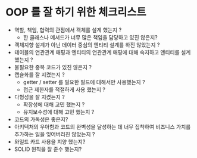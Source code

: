 # OOP 를 잘 하기 위한 체크리스트

- 역할, 책임, 협력의 관점에서 객체를 설계 했는지 ?
  - 한 클래스나 메서드가 너무 많은 책임을 담당하고 있진 않은지?
- 객체지향 설계가 아닌 데이터 중심의 엔티티 설계를 하진 않았는지 ?
- 테이블의 연관관계 매핑과 엔티티의 연관관계 매핑에 대해 숙지하고 엔티티를 설계 했는지 ?
- 불필요한 중복 코드가 있진 않은지 ?
- 캡슐화를 잘 지켰는지 ?
  - getter / setter 를 필요한 필드에 대해서만 사용했는지 ?
  - 접근 제한자를 적절하게 사용 했는지 ?
- 다형성을 잘 지켰는지 ?
  - 확장성에 대해 고민 했는지 ?
  - 유지보수성에 대해 고민 했는지 ?
- 코드의 가독성은 좋은지?
- 아키텍처의 우아함과 코드의 완벽성을 달성하는 데 너무 집착하여 비즈니스 가치를 추가하는 일을 잊어버리진 않았는지 ?
- 와일드 카드 사용을 지양 했는지?
- SOLID 원칙을 잘 준수 했는지?
